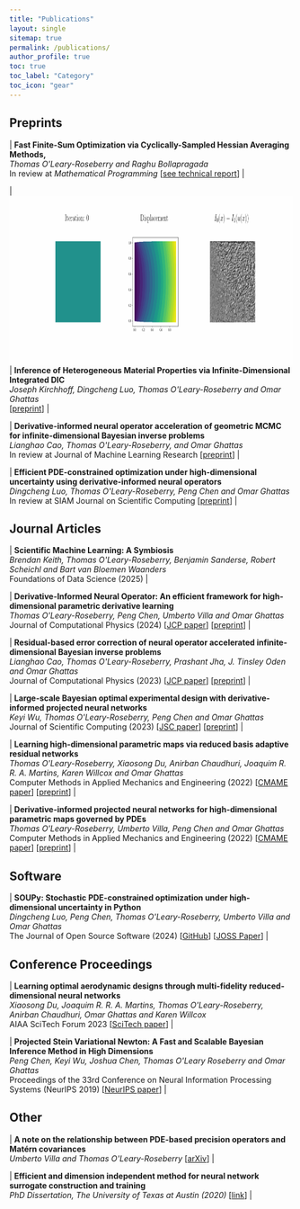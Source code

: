 ```yaml
---
title: "Publications"
layout: single
sitemap: true
permalink: /publications/
author_profile: true
toc: true
toc_label: "Category"
toc_icon: "gear"
---
```


<!-- Please see my [Google Scholar](https://scholar.google.com/citations?user=tEvw5mgAAAAJ&hl=en) for the most up to date information. -->

## Preprints

| **Fast Finite-Sum Optimization via Cyclically-Sampled Hessian Averaging Methods,** <br> _Thomas O'Leary-Roseberry and Raghu Bollapragada_ <br>  In review at *Mathematical Programming* [[see technical report](https://www.arxiv.org/abs/2408.07268)] |


| <img src="/assets/images/longhorn_compression.gif" width="800" height="300" alt="" align="center" style="margin-bottom:1px;margin-top:1px;margin-left:auto;margin-right:auto;padding-left:auto;padding-right:auto;" /> | **Inference of Heterogeneous Material Properties via Infinite-Dimensional Integrated DIC** <br> _Joseph Kirchhoff, Dingcheng Luo, Thomas O'Leary-Roseberry and Omar Ghattas_ <br>  [[preprint](https://arxiv.org/abs/2408.10217)] |

| **Derivative-informed neural operator acceleration of geometric MCMC for infinite-dimensional Bayesian inverse problems** <br> _Lianghao Cao, Thomas O'Leary-Roseberry, and Omar Ghattas_ <br> In review at Journal of Machine Learning Research [[preprint](https://arxiv.org/abs/2403.08220)] |

<!-- | <img src="/assets/images/residualNO.png" width="300" height="300" alt="" align="center" style="margin-bottom:10px;margin-top:10px;margin-left:auto;margin-right:auto;padding-left:auto;padding-right:auto;" />  -->

| **Efficient PDE-constrained optimization under high-dimensional uncertainty using derivative-informed neural operators** <br> _Dingcheng Luo, Thomas O'Leary-Roseberry, Peng Chen and Omar Ghattas_ <br> In review at SIAM Journal on Scientific Computing [[preprint](https://arxiv.org/abs/2305.20053)] |



## Journal Articles

| **Scientific Machine Learning: A Symbiosis** <br> _Brendan Keith, Thomas O'Leary-Roseberry, Benjamin Sanderse, Robert Scheichl and Bart van Bloemen Waanders_ <br> Foundations of Data Science (2025) |



| **Derivative-Informed Neural Operator: An efficient framework for high-dimensional parametric derivative learning** <br> _Thomas O'Leary-Roseberry, Peng Chen, Umberto Villa and Omar Ghattas_ <br> Journal of Computational Physics (2024) [[JCP paper](https://www.sciencedirect.com/science/article/pii/S0021999123006502)] [[preprint](https://arxiv.org/abs/2206.10745)] |

<!-- | <img src="/assets/images/residualNO.png" width="300" height="300" alt="" align="center" style="margin-bottom:10px;margin-top:10px;margin-left:auto;margin-right:auto;padding-left:auto;padding-right:auto;" />  -->

| **Residual-based error correction of neural operator accelerated infinite-dimensional Bayesian inverse problems** <br> _Lianghao Cao, Thomas O'Leary-Roseberry, Prashant Jha, J. Tinsley Oden and Omar Ghattas_ <br> Journal of Computational Physics (2023) [[JCP paper](https://www.sciencedirect.com/science/article/pii/S0021999123001997)] [[preprint](https://arxiv.org/abs/2210.03008)] |

<!-- | <img src="/assets/images/dipnet_oed.png" width="300" height="300" alt="" align="center" style="margin-bottom:10px;margin-top:10px;margin-left:auto;margin-right:auto;padding-left:auto;padding-right:auto;" />  -->

| **Large-scale Bayesian optimal experimental design with derivative-informed projected neural networks** <br> _Keyi Wu, Thomas O'Leary-Roseberry, Peng Chen and Omar Ghattas_ <br> Journal of Scientific Computing (2023) [[JSC paper](https://link.springer.com/article/10.1007/s10915-023-02145-1)] [[preprint](https://arxiv.org/abs/2201.07925)] |

<!-- | <img src="/assets/images/optimal_streamlines.png" width="700" height="700" alt="" align="center" style="margin-bottom:10px;margin-top:10px;margin-left:auto;margin-right:auto;padding-left:auto;padding-right:auto;" />  -->

| **Learning high-dimensional parametric maps via reduced basis adaptive residual networks** <br> _Thomas O'Leary-Roseberry, Xiaosong Du, Anirban Chaudhuri, Joaquim R. R. A. Martins, Karen Willcox and Omar Ghattas_ <br> Computer Methods in Applied Mechanics and Engineering (2022) [[CMAME paper](https://www.sciencedirect.com/science/article/pii/S0045782522006855)] [[preprint](https://arxiv.org/abs/2112.07096)] |

<!-- | <img src="/assets/images/dipnet.png" width="700" height="700" alt="" align="center" style="margin-bottom:10px;margin-top:10px;margin-left:auto;margin-right:auto;padding-left:auto;padding-right:auto;" />  -->

| **Derivative-informed projected neural networks for high-dimensional parametric maps governed by PDEs** <br> _Thomas O'Leary-Roseberry, Umberto Villa, Peng Chen and Omar Ghattas_ <br> Computer Methods in Applied Mechanics and Engineering (2022) [[CMAME paper](https://www.sciencedirect.com/science/article/pii/S0045782521005302)] [[preprint](https://arxiv.org/abs/2011.15110)] |


## Software

<!-- | <img src="/assets/images/SOUPy.png" width="300" height="300" alt="" align="center" style="margin-bottom:10px;margin-top:10px;margin-left:auto;margin-right:auto;padding-left:auto;padding-right:auto;" />  -->

| **SOUPy: Stochastic PDE-constrained optimization under high-dimensional uncertainty in Python** <br> _Dingcheng Luo, Peng Chen, Thomas O'Leary-Roseberry, Umberto Villa and Omar Ghattas_ <br> The Journal of Open Source Software (2024) [[GitHub](https://github.com/hippylib/soupy)] [[JOSS Paper](https://joss.theoj.org/papers/10.21105/joss.06101)] |



## Conference Proceedings

| **Learning optimal aerodynamic designs through multi-fidelity reduced-dimensional neural networks** <br> _Xiaosong Du, Joaquim R. R. A. Martins, Thomas O'Leary-Roseberry, Anirban Chaudhuri, Omar Ghattas and Karen Willcox_ <br> AIAA SciTech Forum 2023 [[SciTech paper](https://arc.aiaa.org/doi/10.2514/6.2023-0334)] |

<!-- | <img src="/assets/images/pSVN.png" width="300" height="300" alt="" align="left" style="display:block;margin-bottom:15px;margin-top:0px;margin-left:auto;margin-right:auto;padding-left:auto;padding-right:auto;" />  -->

| **Projected Stein Variational Newton: A Fast and Scalable Bayesian Inference Method in High Dimensions** <br> _Peng Chen, Keyi Wu, Joshua Chen, Thomas O'Leary Roseberry and Omar Ghattas_ <br> Proceedings of the 33rd Conference on Neural Information Processing Systems (NeurIPS 2019) [[NeurIPS paper](http://papers.neurips.cc/paper/9649-projected-stein-variational-newton-a-fast-and-scalable-bayesian-inference-method-in-high-dimensions.pdf)] |

## Other

| **A note on the relationship between PDE-based precision operators and Matérn covariances** <br> _Umberto Villa and Thomas O'Leary-Roseberry_ [[arXiv](https://arxiv.org/abs/2407.00471)] |


<!-- | <img src="/assets/images/22_sample_vel.png" width="300" height="300" alt="" align="left" style="display:block;margin-bottom:10px;margin-top:10px;margin-left:auto;margin-right:auto;padding-left:auto;padding-right:auto;" />  -->

| **Efficient and dimension independent method for neural network surrogate construction and training** <br> _PhD Dissertation, The University of Texas at Austin (2020)_ [[link](https://repositories.lib.utexas.edu/items/53c3b97d-0961-4143-99b4-07d9a8319f19)] |

